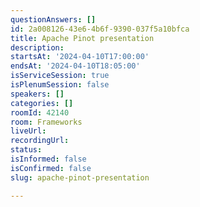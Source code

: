 ```yaml
---
questionAnswers: []
id: 2a008126-43e6-4b6f-9390-037f5a10bfca
title: Apache Pinot presentation
description: 
startsAt: '2024-04-10T17:00:00'
endsAt: '2024-04-10T18:05:00'
isServiceSession: true
isPlenumSession: false
speakers: []
categories: []
roomId: 42140
room: Frameworks
liveUrl: 
recordingUrl: 
status: 
isInformed: false
isConfirmed: false
slug: apache-pinot-presentation

---
```

